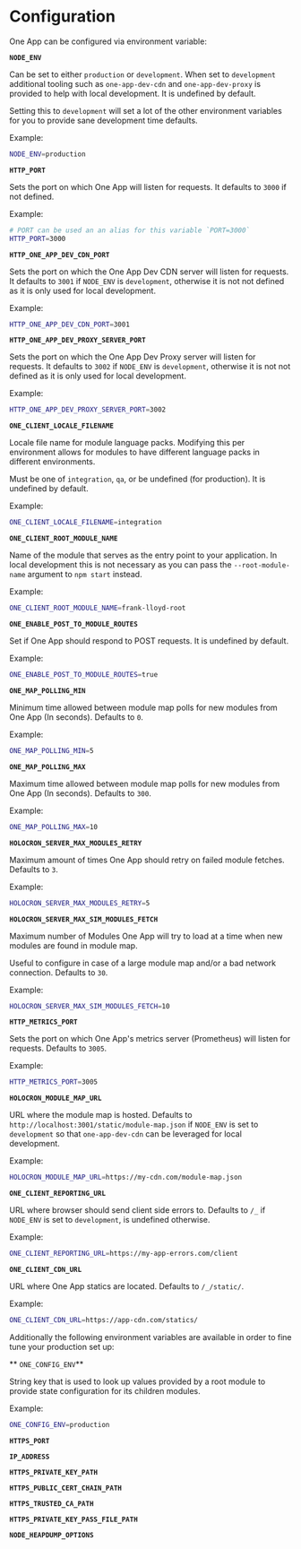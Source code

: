 # Configuration

One App can be configured via environment variable:

**`NODE_ENV`**

Can be set to either `production` or `development`. When set to `development` additional tooling
such as `one-app-dev-cdn` and `one-app-dev-proxy` is provided to help with local development. It is undefined
by default.

Setting this to `development` will set a lot of the other environment variables for you to provide
sane development time defaults.

Example:
```bash
NODE_ENV=production
```

**`HTTP_PORT`**

Sets the port on which One App will listen for requests. It defaults to `3000` if not defined.

Example:
```bash
# PORT can be used an an alias for this variable `PORT=3000`
HTTP_PORT=3000
```

**`HTTP_ONE_APP_DEV_CDN_PORT`**

Sets the port on which the One App Dev CDN server will listen for requests. It defaults to `3001` if `NODE_ENV`
is `development`, otherwise it is not not defined as it is only used for local development.

Example:
```bash
HTTP_ONE_APP_DEV_CDN_PORT=3001
```

**`HTTP_ONE_APP_DEV_PROXY_SERVER_PORT`**

Sets the port on which the One App Dev Proxy server will listen for requests. It defaults to `3002` if `NODE_ENV`
is `development`, otherwise it is not not defined as it is only used for local development.

Example:
```bash
HTTP_ONE_APP_DEV_PROXY_SERVER_PORT=3002
```

**`ONE_CLIENT_LOCALE_FILENAME`**

Locale file name for module language packs. Modifying this per environment allows for modules to have
different language packs in different environments.

Must be one of `integration`, `qa`, or be undefined (for production). It is undefined by default.

Example:
```bash
ONE_CLIENT_LOCALE_FILENAME=integration
```

**`ONE_CLIENT_ROOT_MODULE_NAME`**

Name of the module that serves as the entry point to your application. In local development this is 
not necessary as you can pass the `--root-module-name` argument to `npm start` instead.

Example:
```bash
ONE_CLIENT_ROOT_MODULE_NAME=frank-lloyd-root
```

**`ONE_ENABLE_POST_TO_MODULE_ROUTES`**

Set if One App should respond to POST requests. It is undefined by default.

Example:
```bash
ONE_ENABLE_POST_TO_MODULE_ROUTES=true
```

**`ONE_MAP_POLLING_MIN`**

Minimum time allowed between module map polls for new modules from One App (In seconds). Defaults
to `0`.

Example:
```bash
ONE_MAP_POLLING_MIN=5
```

**`ONE_MAP_POLLING_MAX`**

Maximum time allowed between module map polls for new modules from One App (In seconds). Defaults
to `300`.

Example:
```bash
ONE_MAP_POLLING_MAX=10
```

**`HOLOCRON_SERVER_MAX_MODULES_RETRY`**

Maximum amount of times One App should retry on failed module fetches. Defaults to `3`.

Example:
```bash
HOLOCRON_SERVER_MAX_MODULES_RETRY=5
```

**`HOLOCRON_SERVER_MAX_SIM_MODULES_FETCH`**

Maximum number of Modules One App will try to load at a time when new modules are found in module map.

Useful to configure in case of a large module map and/or a bad network connection. Defaults to `30`.

Example:
```bash
HOLOCRON_SERVER_MAX_SIM_MODULES_FETCH=10
```

**`HTTP_METRICS_PORT`**

Sets the port on which One App's metrics server (Prometheus) will listen for requests. Defaults to `3005`.

Example:
```bash
HTTP_METRICS_PORT=3005
```

**`HOLOCRON_MODULE_MAP_URL`**

URL where the module map is hosted.
Defaults to `http://localhost:3001/static/module-map.json` if `NODE_ENV` is set to `development` so that `one-app-dev-cdn`
can be leveraged for local development.

Example:
```bash
HOLOCRON_MODULE_MAP_URL=https://my-cdn.com/module-map.json
```

**`ONE_CLIENT_REPORTING_URL`**

URL where browser should send client side errors to. Defaults to `/_` if `NODE_ENV` is set to
`development`, is undefined otherwise.

Example:
```bash
ONE_CLIENT_REPORTING_URL=https://my-app-errors.com/client
```

**`ONE_CLIENT_CDN_URL`**

URL where One App statics are located. Defaults to `/_/static/`.

Example:
```bash
ONE_CLIENT_CDN_URL=https://app-cdn.com/statics/
```

Additionally the following environment variables are available in order to fine tune your production
set up:

** `ONE_CONFIG_ENV`**

String key that is used to look up values provided by a root module to provide state configuration
for its children modules.

Example:
```bash
ONE_CONFIG_ENV=production
```

**`HTTPS_PORT`**

**`IP_ADDRESS`**

**`HTTPS_PRIVATE_KEY_PATH`**

**`HTTPS_PUBLIC_CERT_CHAIN_PATH`**

**`HTTPS_TRUSTED_CA_PATH`**

**`HTTPS_PRIVATE_KEY_PASS_FILE_PATH`**

**`NODE_HEAPDUMP_OPTIONS`**
